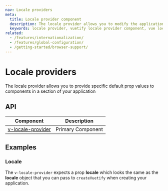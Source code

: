 ```yaml
---
nav: Locale providers
meta:
  title: Locale provider component
  description: The locale provider allows you to modify the application's current language scoped within a template
  keywords: locale provider, vuetify locale provider component, vue locale provider component
related:
  - /features/internationalization/
  - /features/global-configuration/
  - /getting-started/browser-support/
---
```


# Locale providers

The locale provider allows you to provide specific default prop values to components in a section of your application

<entry />

## API

| Component | Description |
| - | - |
| [v-locale-provider](/api/v-locale-provider/) | Primary Component |

<api-inline hide-links />

## Examples

### Locale

The `v-locale-provider` expects a prop **locale** which looks the same as the **locale** object that you can pass to `createVuetify` when creating your application.
